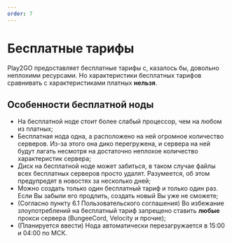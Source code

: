 ```yaml
---
order: 7
---
```


# Бесплатные тарифы

Play2GO предоставляет бесплатные тарифы с, казалось бы, довольно неплохими ресурсами.
Но характеристики бесплатных тарифов сравнивать с характеристиками платных **нельзя**.

## Особенности бесплатной ноды

- На бесплатной ноде стоит более слабый процессор, чем на любом из платных;
- Бесплатная нода одна, а расположено на ней огромное количество серверов. Из-за этого она дико перегружена, и сервера на ней будут лагать несмотря на достаточно неплохое количество характеристик сервера;
- Диск на бесплатной ноде может забиться, в таком случае файлы всех бесплатных серверов просто удалят. Разумеется, об этом предупредят в новостях за несколько дней;
- Можно создать только один бесплатный тариф и только один раз. Если Вы забыли его продлить, создать новый Вы уже не сможете;
- (Согласно пункту 6.1 Пользовательского соглашения) Во избежание злоупотреблений на бесплатный тариф запрещено ставить **любые** прокси сервера (BungeeCord, Velocity и прочие);
- (Планируется ввести) Нода автоматически перезагружается в 15:00 и 04:00 по МСК.
